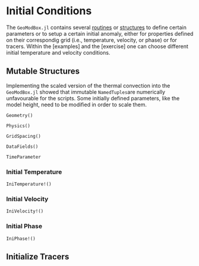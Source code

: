 # Initial Conditions

The ```GeoModBox.jl``` contains several [routines](https://github.com/GeoSci-FFM/GeoModBox.jl/blob/main/src/InitialCondition/2Dini.jl) or [structures](https://github.com/GeoSci-FFM/GeoModBox.jl/blob/main/src/Structures.jl) to define certain parameters or to setup a certain initial anomaly, either for properties defined on their correspondig grid (i.e., temperature, velocity, or phase) or for tracers. Within the [examples] and the [exercise] one can choose different initial temperature and velocity conditions.  

## Mutable Structures

Implementing the scaled version of the thermal convection into the ```GeoModBox.jl``` showed that immutable ```NamedTuples```are numerically unfavourable for the scripts. Some initially defined parameters, like the model height, need to be modified in order to scale them. 

```Geometry()```

```Physics()```

```GridSpacing()```

```DataFields()```

```TimeParameter```

### Initial Temperature

```IniTemperature!()``` 

### Initial Velocity

```IniVelocity!()``` 

### Initial Phase

```IniPhase!()```

## Initialize Tracers


